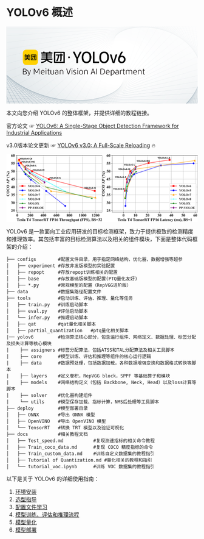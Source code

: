 # YOLOv6 概述
<p align="center">
  <img src="https://raw.githubusercontent.com/meituan/YOLOv6/main/assets/banner-YOLO.png" align="middle" width = "1000" />
</p>

本文向您介绍 YOLOv6 的整体框架，并提供详细的教程链接。

官方论文 ☞ [YOLOv6: A Single-Stage Object Detection Framework for Industrial Applications](https://arxiv.org/abs/2209.02976)

v3.0版本论文更新 ☞ [YOLOv6 v3.0: A Full-Scale Reloading](https://arxiv.org/abs/2301.05586) 🔥

<p align="center">
  <img src="https://raw.githubusercontent.com/meituan/YOLOv6/main/assets/speed_comparision_v3.png" align="middle" width = "1000" />
</p>

YOLOv6 是一款面向工业应用研发的目标检测框架，致力于提供极致的检测精度和推理效率。其包括丰富的目标检测算法以及相关的组件模块，下面是整体代码框架的介绍：

```
├── configs        #配置文件目录，用于指定网络结构，优化器，数据增强等超参
│   ├── experiment #存放非发版模型的实验配置
│   ├── repopt     #存放repopt训练相关的配置
│   ├── base       #存放基础版模型的配置(PTQ量化友好)
│   ├── *.py       #常规模型的配置（RepVGG进阶版）
├── data           #数据集路径配置文件
├── tools          #启动训练、评估、推理、量化等任务
│   ├── train.py   #训练启动脚本
│   ├── eval.py    #评估启动脚本
│   └── infer.py   #推理启动脚本
│   ├── qat        #qat量化相关脚本
│   ├── partial_quantization   #ptq量化相关脚本
|── yolov6         #检测算法核心部分，包含运行组件、网络定义、数据处理、标签分配及损失计算等核心模块
|    ├── assigners #标签分配算法，包括ATSS和TAL分配算法及相关工具脚本
|    ├── core      #模型训练、评估和推理等组件的核心运行逻辑
|    ├── data      #数据预处理，包括数据加载，各种数据增强变换和数据格式转换等脚本
|    ├── layers    #定义卷积，RepVGG block，SPPF 等基础算子和模块
|    ├── models    #网络结构定义（包括 Backbone, Neck, Head）以及loss计算等脚本
|    ├── solver    #优化器构建组件
|    └── utils     #模型保存加载、指标计算，NMS后处理等工具脚本
├── deploy         #模型部署目录
│   ├── ONNX       #导出 ONNX 模型
│   ├── OpenVINO   #导出 OpenVINO 模型
│   └── TensorRT   #转换 TRT 模型以及验证可视化
├── docs           #相关教程文档
│   ├── Test_speed.md           #复现测速指标的相关命令教程
│   ├── Train_coco_data.md      #复现 COCO 精度指标的命令
│   ├── Train_custom_data.md    #训练自定义数据集的教程指引
│   ├── Tutorial of Quantization.md #量化相关的教程和指引
│   └── tutorial_voc.ipynb      #训练 VOC 数据集的教程指引
```

以下是关于 YOLOv6 的详细使用指南：

1. [环境安装](全流程使用指南/环境安装.md)
2. [选型指导](选型指导.md)
3. [配置文件学习](全流程使用指南/配置文件学习.md)
4. [模型训练、评估和推理流程](全流程使用指南/训练评估推理流程.md)
5. [模型量化](量化/量化.md)
6. [模型部署](部署/ONNX.md)





